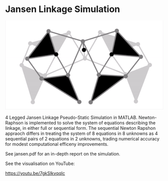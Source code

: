 # Jansen Linkage Simulation

![4-Legged Jansen Mechanism](https://github.com/cvigoe/Jansen/blob/master/jansen.gif)

4 Legged Jansen Linkage Pseudo-Static Simulation in MATLAB. Newton-Raphson is implemented to solve the system of equations describing the linkage, in either full or sequential form. The sequential Newton Rapshon appraoch differs in treating the system of 8 equations in 8 unknowns as 4 sequential pairs of 2 equations in 2 unknowns, trading numerical accuracy for modest computational efficeny improvements.

See jansen.pdf for an in-depth report on the simulation.

See the visualisation on YouTube:

https://youtu.be/7gkSlkvqqIc
